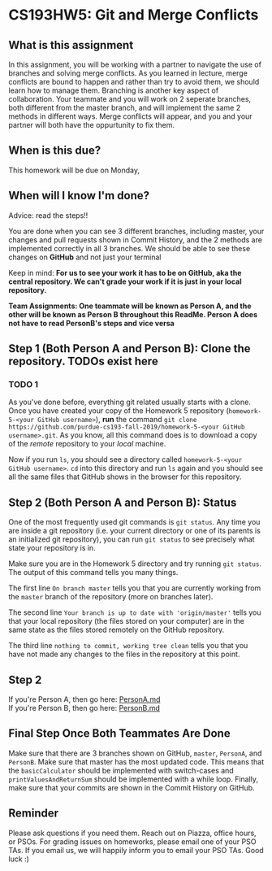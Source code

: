 # CS193HW5: Git and Merge Conflicts
 
## What is this assignment
In this assignment, you will be working with a partner to navigate the use of branches and solving merge conflicts. As you learned in lecture, merge conflicts are bound to happen and rather than try to avoid them, we should learn how to manage them. Branching is another key aspect of collaboration. Your teammate and you will work on 2 seperate branches, both different from the master branch, and will implement the same 2 methods in different ways. Merge conflicts will appear, and you and your partner will both have the oppurtunity to fix them. 
 
## When is this due?
This homework will be due on Monday,
 
## When will I know I'm done?
Advice: read the steps!!
 
You are done when you can see 3 different branches, including master, your changes and pull requests shown in Commit History, and the 2 methods are implemented correctly in all 3 branches. We should be able to see these changes on **GitHub** and not just your terminal
 
Keep in mind: **For us to see your work it has to be on GitHub, aka the central repository. We can't grade your work if it is just in your local repository.**

**Team Assignments: One teammate will be known as Person A, and the other will be known as Person B throughout this ReadMe. Person A does not have to read PersonB's steps and vice versa**
 
## Step 1 (Both Person A and Person B): Clone the repository. TODOs exist here
### TODO 1 
As you've done before, everything git related usually starts with a clone. Once you have created your copy of the Homework 5 repository (`homework-5-<your GitHub username>`), **run** the command `git clone https://github.com/purdue-cs193-fall-2019/homework-5-<your GitHub username>.git`. As you know, all this command does is to download a copy of the *remote* repository to your *local* machine. 
 
Now if you run `ls`, you should see a directory called `homework-5-<your GitHub username>`. `cd` into this directory and run `ls` again and you should see all the same files that GitHub shows in the browser for this repository. 
 
## Step 2 (Both Person A and Person B): Status
One of the most frequently used git commands is `git status`. Any time you are inside a git repository (i.e. your current directory or one of its parents is an initialized git repository), you can run `git status` to see precisely what state your repository is in. 
 
Make sure you are in the Homework 5 directory and try running `git status`. The output of this command tells you many things. 
 
The first line `On branch master` tells you that you are currently working from the `master` branch of the repository (more on branches later).
 
The second line `Your branch is up to date with 'origin/master'` tells you that your local repository (the files stored on your computer) are in the same state as the files stored remotely on the GitHub repository.
 
The third line `nothing to commit, working tree clean` tells you that you have not made any changes to the files in the repository at this point.

## Step 2
If you're Person A, then go here: [PersonA.md](PersonA.md)  
If you're Person B, then go here: [PersonB.md](PersonB.md)  
 
## Final Step Once Both Teammates Are Done
Make sure that there are 3 branches shown on GitHub, `master`, `PersonA`, and `PersonB`. Make sure that master has the most updated code. This means that the `basicCalculator` should be implemented with switch-cases and `printValuesAndReturnSum` should be implemented with a while loop. Finally, make sure that your commits are shown in the Commit History on GitHub. 
 
## Reminder
Please ask questions if you need them.  Reach out on Piazza, office hours, or PSOs. For grading issues on homeworks, please email one of your PSO TAs. If you email us, we will happily inform you to email your PSO TAs. Good luck :)

